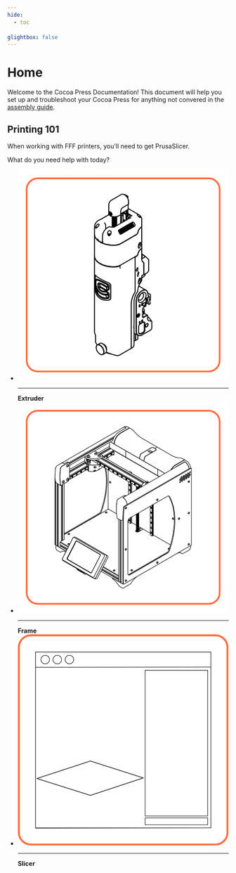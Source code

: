 ```yaml
---
hide:
  - toc

glightbox: false
---
```


# Home

Welcome to the Cocoa Press Documentation!  This document will help you set up and troubleshoot your Cocoa Press for anything not convered in the [assembly guide](https://www.cocoapress.com/assemblyguide).

## Printing 101

When working with FFF printers, you'll need to get PrusaSlicer.

What do you need help with today?

<div class="grid cards">
<ul>
<li><img src = "img/extruder.svg" alt="Isometric view of the extruder of the Cocoa Press printer."/><hr><strong>Extruder</strong></li>
<li><img src = "img/frame.svg" alt="Isometric view of the frame of the Cocoa Press printer, with no extruder attached."/><hr><strong>Frame<strong></li>
<li><img src = "img/slicer.svg" alt="Artist's interpration of the PrusaSlicer window."><hr><strong>Slicer</strong>  </li>
</ul>
</div>

